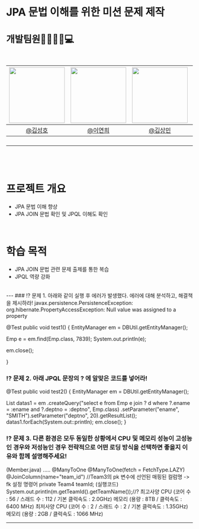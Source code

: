 # JPA 문법 이해를 위한 미션 문제 제작

<h2 style="font-size: 25px;"> 개발팀원👨‍👨‍👧‍👦💻<br>
<br>

|<img src="https://avatars.githubusercontent.com/u/175369539?v=4" width="150" height="150"/>|<img src="https://avatars.githubusercontent.com/u/98442485?v=4" width="150" height="150"/>|<img src="https://avatars.githubusercontent.com/u/79312705?v=4" width="150" height="150"/>|<img src="https://avatars.githubusercontent.com/u/175371231?v=4" width="150" height="150"/>|
|:-:|:-:|:-:|:-:|
|[@김성호](https://github.com/castlhoo)|[@이연희](https://github.com/LeeYeonhee-00)|[@김상민](https://github.com/isshomin)|[@오재웅](https://github.com/ohwoong2)|
---
<br>

# 프로젝트 개요

- JPA 문법 이해 향상
- JPA JOIN 문법 확인 및 JPQL 이해도 확인

<br>

# 학습 목적 

 - JPA JOIN 문법 관련 문제 출제를 통한 복습
 - JPQL 역량 강화

<br>
---
### ⁉️ 문제 1. 아래와 같이 실행 후 에러가 발생했다. 에러에 대해 분석하고, 해결책을 제시하라!
javax.persistence.PersistenceException: org.hibernate.PropertyAccessException: Null value was assigned to a property 

@Test
public void test1() {
EntityManager em = DBUtil.getEntityManager();

Emp e = em.find(Emp.class, 7839);
System.out.println(e);

em.close();

}
	

### ⁉️ 문제 2. 아래 JPQL 문장의 ? 에 알맞은 코드를 넣어라!
@Test
public void test2() {
EntityManager em = DBUtil.getEntityManager();

  List<Emp> datas1 = em
				.createQuery("select e from Emp e join ? d where ?.ename = :ename and ?.deptno = :deptno", Emp.class)
				.setParameter("ename", "SMITH").setParameter("deptno", 20).getResultList();
		datas1.forEach(System.out::println);
		em.close();
	}


### ⁉️ 문제 3. 다른 환경은 모두 동일한 상황에서 CPU 및 메모리 성능이 고성능인 경우와 저성능인 경우 전략적으로 어떤 로딩 방식을 선택하면 좋을지 이유와 함께 설명해주세요!

(Member.java)
		.....
		 @ManyToOne
		@ManyToOne(fetch = FetchType.LAZY)
		@JoinColumn(name="team_id")  //Team3의 pk 변수에 선언된 매핑된 컬럼명 -> fk 설정 명령어
		private Team4 teamId;
		(실행코드)
		System.out.println(m.getTeamId().getTeamName());//?
		최고사양
		CPU (코어 수 : 56 / 스래드 수 : 112 / 기본 클럭속도 : 2.0GHz)
		메모리 (용량 : 8TB / 클럭속도 : 6400 MHz)
		최저사양
		CPU (코어 수 : 2 / 스래드 수 : 2 / 기본 클럭속도 : 1.35GHz)
		메모리 (용량 : 2GB / 클럭속도 : 1066 MHz)

---




